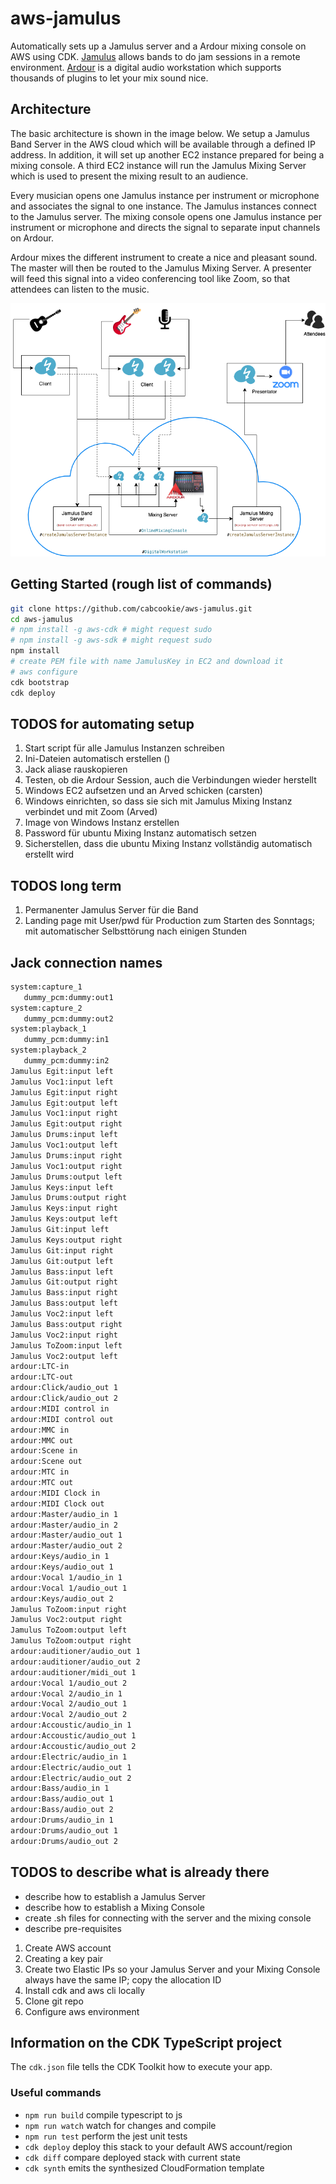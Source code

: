 # aws-jamulus

Automatically sets up a Jamulus server and a Ardour mixing console on AWS using CDK. [Jamulus](https://jamulus.io) allows bands to do jam sessions in a remote environment. [Ardour](http://ardour.org) is a digital audio workstation which supports thousands of plugins to let your mix sound nice.

## Architecture

The basic architecture is shown in the image below. We setup a Jamulus Band Server in the AWS cloud which will be available through a defined IP address. In addition, it will set up another EC2 instance prepared for being a mixing console. A third EC2 instance will run the Jamulus Mixing Server which is used to present the mixing result to an audience.

Every musician opens one Jamulus instance per instrument or microphone and associates the signal to one instance. The Jamulus instances connect to the Jamulus server. The mixing console opens one Jamulus instance per instrument or microphone and directs the signal to separate input channels on Ardour.

Ardour mixes the different instrument to create a nice and pleasant sound. The master will then be routed to the Jamulus Mixing Server. A presenter will feed this signal into a video conferencing tool like Zoom, so that attendees can listen to the music.

![architecture](./diagrams/architecture.png)

## Getting Started (rough list of commands)

```bash
git clone https://github.com/cabcookie/aws-jamulus.git
cd aws-jamulus
# npm install -g aws-cdk # might request sudo
# npm install -g aws-sdk # might request sudo
npm install
# create PEM file with name JamulusKey in EC2 and download it
# aws configure
cdk bootstrap
cdk deploy
```

## TODOS for automating setup

1. Start script für alle Jamulus Instanzen schreiben
1. Ini-Dateien automatisch erstellen ()
1. Jack aliase rauskopieren
1. Testen, ob die Ardour Session, auch die Verbindungen wieder herstellt
1. Windows EC2 aufsetzen und an Arved schicken (carsten)
1. Windows einrichten, so dass sie sich mit Jamulus Mixing Instanz verbindet und mit Zoom (Arved)
1. Image von Windows Instanz erstellen
1. Password für ubuntu Mixing Instanz automatisch setzen
1. Sicherstellen, dass die ubuntu Mixing Instanz vollständig automatisch erstellt wird

## TODOS long term

1. Permanenter Jamulus Server für die Band
2. Landing page mit User/pwd für Production zum Starten des Sonntags; mit automatischer Selbsttörung nach einigen Stunden

## Jack connection names

```bash
system:capture_1
   dummy_pcm:dummy:out1
system:capture_2
   dummy_pcm:dummy:out2
system:playback_1
   dummy_pcm:dummy:in1
system:playback_2
   dummy_pcm:dummy:in2
Jamulus Egit:input left
Jamulus Voc1:input left
Jamulus Egit:input right
Jamulus Egit:output left
Jamulus Voc1:input right
Jamulus Egit:output right
Jamulus Drums:input left
Jamulus Voc1:output left
Jamulus Drums:input right
Jamulus Voc1:output right
Jamulus Drums:output left
Jamulus Keys:input left
Jamulus Drums:output right
Jamulus Keys:input right
Jamulus Keys:output left
Jamulus Git:input left
Jamulus Keys:output right
Jamulus Git:input right
Jamulus Git:output left
Jamulus Bass:input left
Jamulus Git:output right
Jamulus Bass:input right
Jamulus Bass:output left
Jamulus Voc2:input left
Jamulus Bass:output right
Jamulus Voc2:input right
Jamulus ToZoom:input left
Jamulus Voc2:output left
ardour:LTC-in
ardour:LTC-out
ardour:Click/audio_out 1
ardour:Click/audio_out 2
ardour:MIDI control in
ardour:MIDI control out
ardour:MMC in
ardour:MMC out
ardour:Scene in
ardour:Scene out
ardour:MTC in
ardour:MTC out
ardour:MIDI Clock in
ardour:MIDI Clock out
ardour:Master/audio_in 1
ardour:Master/audio_in 2
ardour:Master/audio_out 1
ardour:Master/audio_out 2
ardour:Keys/audio_in 1
ardour:Keys/audio_out 1
ardour:Vocal 1/audio_in 1
ardour:Vocal 1/audio_out 1
ardour:Keys/audio_out 2
Jamulus ToZoom:input right
Jamulus Voc2:output right
Jamulus ToZoom:output left
Jamulus ToZoom:output right
ardour:auditioner/audio_out 1
ardour:auditioner/audio_out 2
ardour:auditioner/midi_out 1
ardour:Vocal 1/audio_out 2
ardour:Vocal 2/audio_in 1
ardour:Vocal 2/audio_out 1
ardour:Vocal 2/audio_out 2
ardour:Accoustic/audio_in 1
ardour:Accoustic/audio_out 1
ardour:Accoustic/audio_out 2
ardour:Electric/audio_in 1
ardour:Electric/audio_out 1
ardour:Electric/audio_out 2
ardour:Bass/audio_in 1
ardour:Bass/audio_out 1
ardour:Bass/audio_out 2
ardour:Drums/audio_in 1
ardour:Drums/audio_out 1
ardour:Drums/audio_out 2
```

## TODOS to describe what is already there

- describe how to establish a Jamulus Server
- describe how to establish a Mixing Console
- create .sh files for connecting with the server and the mixing console
- describe pre-requisites
1. Create AWS account
1. Creating a key pair
1. Create two Elastic IPs so your Jamulus Server and your Mixing Console always have the same IP; copy the allocation ID
1. Install cdk and aws cli locally
1. Clone git repo
1. Configure aws environment

## Information on the CDK TypeScript project

The `cdk.json` file tells the CDK Toolkit how to execute your app.

### Useful commands

 * `npm run build`   compile typescript to js
 * `npm run watch`   watch for changes and compile
 * `npm run test`    perform the jest unit tests
 * `cdk deploy`      deploy this stack to your default AWS account/region
 * `cdk diff`        compare deployed stack with current state
 * `cdk synth`       emits the synthesized CloudFormation template
